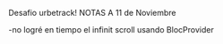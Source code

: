 Desafio urbetrack!
NOTAS A 11 de Noviembre

-no logré en tiempo el infinit scroll usando BlocProvider

